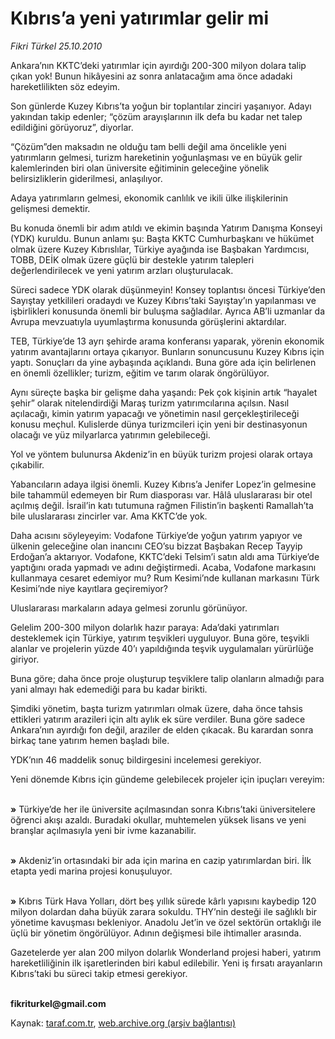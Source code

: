 # Kıbrıs’a yeni yatırımlar gelir mi

*Fikri Türkel 25.10.2010*

<div class="yazi"><p>Ankara’nın KKTC’deki yatırımlar için ayırdığı 200-300 milyon dolara talip çıkan yok! Bunun hikâyesini az sonra anlatacağım ama önce adadaki hareketlilikten söz edeyim.</p>
<p>Son günlerde Kuzey Kıbrıs’ta yoğun bir toplantılar zinciri yaşanıyor. Adayı yakından takip edenler; “çözüm arayışlarının ilk defa bu kadar net talep edildiğini görüyoruz”, diyorlar.</p>
<p>“Çözüm”den maksadın ne olduğu tam belli değil ama öncelikle yeni yatırımların gelmesi, turizm hareketinin yoğunlaşması ve en büyük gelir kalemlerinden biri olan üniversite eğitiminin geleceğine yönelik belirsizliklerin giderilmesi, anlaşılıyor.</p>
<p>Adaya yatırımların gelmesi, ekonomik canlılık ve ikili ülke ilişkilerinin gelişmesi demektir. </p>
<p>Bu konuda önemli bir adım atıldı ve ekimin başında Yatırım Danışma Konseyi (YDK) kuruldu. Bunun anlamı şu: Başta KKTC Cumhurbaşkanı ve hükümet olmak üzere Kuzey Kıbrıslılar, Türkiye ayağında ise Başbakan Yardımcısı, TOBB, DEİK olmak üzere güçlü bir destekle yatırım talepleri değerlendirilecek ve yeni yatırım arzları oluşturulacak.</p>
<p>Süreci sadece YDK olarak düşünmeyin! Konsey toplantısı öncesi Türkiye’den Sayıştay yetkilileri oradaydı ve Kuzey Kıbrıs’taki Sayıştay’ın yapılanması ve işbirlikleri konusunda önemli bir buluşma sağladılar. Ayrıca AB’li uzmanlar da Avrupa mevzuatıyla uyumlaştırma konusunda görüşlerini aktardılar.</p>
<p>TEB, Türkiye’de 13 ayrı şehirde arama konferansı yaparak, yörenin ekonomik yatırım avantajlarını ortaya çıkarıyor. Bunların sonuncusunu Kuzey Kıbrıs için yaptı. Sonuçları da yine aybaşında açıklandı. Buna göre ada için belirlenen en önemli özellikler; turizm, eğitim ve tarım olarak öngörülüyor. </p>
<p>Aynı süreçte başka bir gelişme daha yaşandı: Pek çok kişinin artık “hayalet şehir” olarak nitelendirdiği Maraş turizm yatırımcılarına açılsın. Nasıl açılacağı, kimin yatırım yapacağı ve yönetimin nasıl gerçekleştirileceği konusu meçhul. Kulislerde dünya turizmcileri için yeni bir destinasyonun olacağı ve yüz milyarlarca yatırımın gelebileceği. </p>
<p>Yol ve yöntem bulunursa Akdeniz’in en büyük turizm projesi olarak ortaya çıkabilir. </p>
<p>Yabancıların adaya ilgisi önemli. Kuzey Kıbrıs’a Jenifer Lopez’in gelmesine bile tahammül edemeyen bir Rum diasporası var. Hâlâ uluslararası bir otel açılmış değil. İsrail’in katı tutumuna rağmen Filistin’in başkenti Ramallah’ta bile uluslararası zincirler var. Ama KKTC’de yok. </p>
<p>Daha acısını söyleyeyim: Vodafone Türkiye’de yoğun yatırım yapıyor ve ülkenin geleceğine olan inancını CEO’su bizzat Başbakan Recep Tayyip Erdoğan’a aktarıyor. Vodafone, KKTC’deki Telsim’i satın aldı ama Türkiye’de yaptığını orada yapmadı ve adını değiştirmedi. Acaba, Vodafone markasını kullanmaya cesaret edemiyor mu? Rum Kesimi’nde kullanan markasını Türk Kesimi’nde niye kayıtlara geçiremiyor?</p>
<p>Uluslararası markaların adaya gelmesi zorunlu görünüyor. </p>
<p>Gelelim 200-300 milyon dolarlık hazır paraya: Ada’daki yatırımları desteklemek için Türkiye, yatırım teşvikleri uyguluyor. Buna göre, teşvikli alanlar ve projelerin yüzde 40’ı yapıldığında teşvik uygulamaları yürürlüğe giriyor. </p>
<p>Buna göre; daha önce proje oluşturup teşviklere talip olanların almadığı para yani almayı hak edemediği para bu kadar birikti. </p>
<p>Şimdiki yönetim, başta turizm yatırımları olmak üzere, daha önce tahsis ettikleri yatırım arazileri için altı aylık ek süre verdiler. Buna göre sadece Ankara’nın ayırdığı fon değil, araziler de elden çıkacak. Bu karardan sonra birkaç tane yatırım hemen başladı bile. </p>
<p>YDK’nın 46 maddelik sonuç bildirgesini incelemesi gerekiyor. </p>
<p>Yeni dönemde Kıbrıs için gündeme gelebilecek projeler için ipuçları vereyim: </p>
<p><b><br/>»</b> Türkiye’de her ile üniversite açılmasından sonra Kıbrıs’taki üniversitelere öğrenci akışı azaldı. Buradaki okullar, muhtemelen yüksek lisans ve yeni branşlar açılmasıyla yeni bir ivme kazanabilir. </p>
<p><b><br/>»</b> Akdeniz’in ortasındaki bir ada için marina en cazip yatırımlardan biri. İlk etapta yedi marina projesi konuşuluyor.</p>
<p><b><br/>»</b> Kıbrıs Türk Hava Yolları, dört beş yıllık sürede kârlı yapısını kaybedip 120 milyon dolardan daha büyük zarara sokuldu. THY’nin desteği ile sağlıklı bir yönetime kavuşması bekleniyor. Anadolu Jet’in ve özel sektörün ortaklığı ile üçlü bir yönetim öngörülüyor. Adının değişmesi bile ihtimaller arasında. </p>
<p>Gazetelerde yer alan 200 milyon dolarlık Wonderland projesi haberi, yatırım hareketliliğinin ilk işaretlerinden biri kabul edilebilir. Yeni iş fırsatı arayanların Kıbrıs’taki bu süreci takip etmesi gerekiyor.</p>
<p><b><br/>fikriturkel@gmail.com</b></p></div>

Kaynak: [taraf.com.tr](http://www.taraf.com.tr:80/fikri-turkel/makale-kibris-a-yeni-yatirimlar-gelir-mi.htm), [web.archive.org (arşiv bağlantısı)](http://web.archive.org/web/20101027074051/http://www.taraf.com.tr:80/fikri-turkel/makale-kibris-a-yeni-yatirimlar-gelir-mi.htm)
